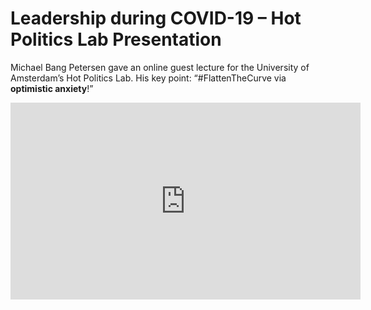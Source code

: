 # Leadership during COVID-19 – Hot Politics Lab Presentation

Michael Bang Petersen gave an online guest lecture for the University of Amsterdam’s Hot Politics Lab. His key point: “#FlattenTheCurve via __optimistic anxiety__!” 

<iframe width="560" height="315" src="https://www.youtube.com/embed/KGAq8m38yg0" frameborder="0" allow="accelerometer; autoplay; encrypted-media; gyroscope; picture-in-picture" allowfullscreen></iframe>
